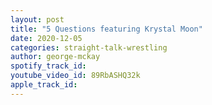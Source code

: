 ```yaml
---
layout: post
title: "5 Questions featuring Krystal Moon"
date: 2020-12-05
categories: straight-talk-wrestling
author: george-mckay
spotify_track_id: 
youtube_video_id: 89RbASHQ32k
apple_track_id: 
---
```

